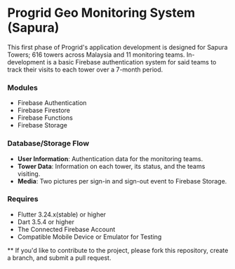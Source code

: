 <!-- TODO: Update documentations to include explanations on how each module works.  -->
# Progrid Geo Monitoring System (Sapura)

This first phase of Progrid's application development is designed for Sapura Towers; 616 towers across Malaysia and 11 monitoring teams. In-development is a basic Firebase authentication system for said teams to track their visits to each tower over a 7-month period.

### Modules
- Firebase Authentication
- Firebase Firestore
- Firebase Functions
- Firebase Storage

### Database/Storage Flow
- **User Information**: Authentication data for the monitoring teams.
- **Tower Data**: Information on each tower, its status, and the teams visiting.
- **Media**: Two pictures per sign-in and sign-out event to Firebase Storage.

### Requires
- Flutter 3.24.x(stable) or higher
- Dart 3.5.4 or higher
- The Connected Firebase Account
- Compatible Mobile Device or Emulator for Testing

** If you'd like to contribute to the project, please fork this repository, create a branch, and submit a pull request.